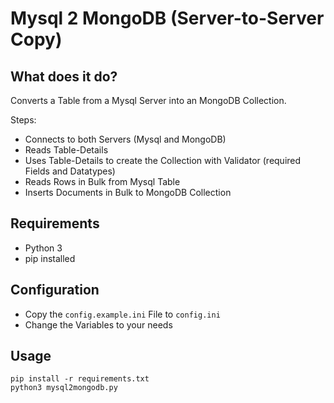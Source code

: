 # Mysql 2 MongoDB (Server-to-Server Copy)

## What does it do?
Converts a Table from a Mysql Server into an MongoDB Collection.

Steps:
 - Connects to both Servers (Mysql and MongoDB)
 - Reads Table-Details
 - Uses Table-Details to create the Collection with Validator (required Fields and Datatypes)
 - Reads Rows in Bulk from Mysql Table
 - Inserts Documents in Bulk to MongoDB Collection

## Requirements
 - Python 3
 - pip installed 

## Configuration
 - Copy the ``config.example.ini`` File to ``config.ini``
 - Change the Variables to your needs

## Usage
```
pip install -r requirements.txt
python3 mysql2mongodb.py
```